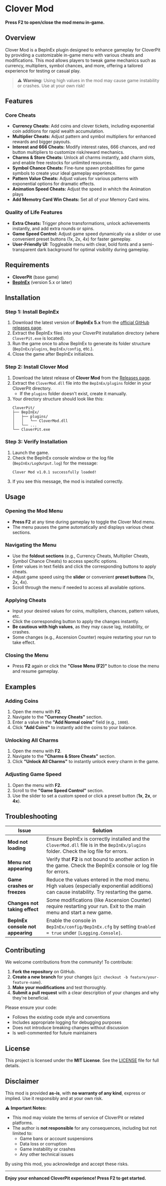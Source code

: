 # Clover Mod

**Press F2 to open/close the mod menu in-game.**

## Overview

Clover Mod is a BepInEx plugin designed to enhance gameplay for CloverPit by providing a customizable in-game menu with various cheats and modifications. This mod allows players to tweak game mechanics such as currency, multipliers, symbol chances, and more, offering a tailored experience for testing or casual play.

> ⚠️ **Warning:** Using high values in the mod may cause game instability or crashes. Use at your own risk!

## Features

### Core Cheats
- **Currency Cheats:** Add coins and clover tickets, including exponential coin additions for rapid wealth accumulation.
- **Multiplier Cheats:** Adjust pattern and symbol multipliers for enhanced rewards and bigger payouts.
- **Interest and 666 Cheats:** Modify interest rates, 666 chances, and red button multipliers to customize risk/reward mechanics.
- **Charms & Store Cheats:** Unlock all charms instantly, add charm slots, and enable free restocks for unlimited resources.
- **Symbol Chance Cheats:** Fine-tune spawn probabilities for game symbols to create your ideal gameplay experience.
- **Pattern Value Cheats:** Adjust values for various patterns with exponential options for dramatic effects.
- **Animation Speed Cheats:** Adjust the speed in whitch the Animation plays
- **Add Memotry Card Win Cheats:** Set all of your Memory Card wins.

### Quality of Life Features
- **Extra Cheats:** Trigger phone transformations, unlock achievements instantly, and add extra rounds or spins.
- **Game Speed Control:** Adjust game speed dynamically via a slider or use convenient preset buttons (1x, 2x, 4x) for faster gameplay.
- **User-Friendly UI:** Toggleable menu with clear, bold fonts and a semi-transparent dark background for optimal visibility during gameplay.

## Requirements

- **CloverPit** (base game)
- **[BepInEx](https://github.com/BepInEx/BepInEx/releases)** (version 5.x or later)

## Installation

### Step 1: Install BepInEx

1. Download the latest version of **BepInEx 5.x** from the [official GitHub releases page](https://github.com/BepInEx/BepInEx/releases).
2. Extract the BepInEx files into your CloverPit installation directory (where `CloverPit.exe` is located).
3. Run the game once to allow BepInEx to generate its folder structure (`BepInEx/plugins`, `BepInEx/config`, etc.).
4. Close the game after BepInEx initializes.

### Step 2: Install Clover Mod

1. Download the latest release of **Clover Mod** from the [Releases page](../../releases).
2. Extract the `CloverMod.dll` file into the `BepInEx/plugins` folder in your CloverPit directory.
   - If the `plugins` folder doesn't exist, create it manually.
3. Your directory structure should look like this:
   ```
   CloverPit/
   ├── BepInEx/
   │   ├── plugins/
   │   │   └── CloverMod.dll
   │   └── ...
   └── CloverPit.exe
   ```

### Step 3: Verify Installation

1. Launch the game.
2. Check the BepInEx console window or the log file (`BepInEx/LogOutput.log`) for the message:
   ```
   Clover Mod v1.0.1 successfully loaded!
   ```
3. If you see this message, the mod is installed correctly.

## Usage

### Opening the Mod Menu

- **Press F2** at any time during gameplay to toggle the Clover Mod menu.
- The menu pauses the game automatically and displays various cheat sections.

### Navigating the Menu

- Use the **foldout sections** (e.g., Currency Cheats, Multiplier Cheats, Symbol Chance Cheats) to access specific options.
- Enter values in text fields and click the corresponding buttons to apply cheats.
- Adjust game speed using the **slider** or convenient **preset buttons** (1x, 2x, 4x).
- Scroll through the menu if needed to access all available options.

### Applying Cheats

- Input your desired values for coins, multipliers, chances, pattern values, etc.
- Click the corresponding button to apply the changes instantly.
- **Be cautious with high values**, as they may cause lag, instability, or crashes.
- Some changes (e.g., Ascension Counter) require restarting your run to take effect.

### Closing the Menu

- Press **F2** again or click the **"Close Menu (F2)"** button to close the menu and resume gameplay.

## Examples

### Adding Coins
1. Open the menu with **F2**.
2. Navigate to the **"Currency Cheats"** section.
3. Enter a value in the **"Add Normal coins"** field (e.g., `1000`).
4. Click **"Add Coins"** to instantly add the coins to your balance.

### Unlocking All Charms
1. Open the menu with **F2**.
2. Navigate to the **"Charms & Store Cheats"** section.
3. Click **"Unlock All Charms"** to instantly unlock every charm in the game.

### Adjusting Game Speed
1. Open the menu with **F2**.
2. Scroll to the **"Game Speed Control"** section.
3. Use the slider to set a custom speed or click a preset button (**1x**, **2x**, or **4x**).

## Troubleshooting

| Issue | Solution |
|-------|----------|
| **Mod not loading** | Ensure BepInEx is correctly installed and the `CloverMod.dll` file is in the `BepInEx/plugins` folder. Check the log file for errors. |
| **Menu not appearing** | Verify that **F2** is not bound to another action in the game. Check the BepInEx console or log file for errors. |
| **Game crashes or freezes** | Reduce the values entered in the mod menu. High values (especially exponential additions) can cause instability. Try restarting the game. |
| **Changes not taking effect** | Some modifications (like Ascension Counter) require restarting your run. Exit to the main menu and start a new game. |
| **BepInEx console not appearing** | Enable the console in `BepInEx/config/BepInEx.cfg` by setting `Enabled = true` under `[Logging.Console]`. |

## Contributing

We welcome contributions from the community! To contribute:

1. **Fork the repository** on GitHub.
2. **Create a new branch** for your changes (`git checkout -b feature/your-feature-name`).
3. **Make your modifications** and test thoroughly.
4. **Submit a pull request** with a clear description of your changes and why they're beneficial.

Please ensure your code:
- Follows the existing code style and conventions
- Includes appropriate logging for debugging purposes
- Does not introduce breaking changes without discussion
- Is well-commented for future maintainers

## License

This project is licensed under the **MIT License**. See the [LICENSE](LICENSE) file for full details.

## Disclaimer

This mod is provided **as-is**, with **no warranty of any kind**, express or implied. Use it responsibly and at your own risk.

⚠️ **Important Notes:**
- This mod may violate the terms of service of CloverPit or related platforms.
- The author is **not responsible** for any consequences, including but not limited to:
  - Game bans or account suspensions
  - Data loss or corruption
  - Game instability or crashes
  - Any other technical issues

By using this mod, you acknowledge and accept these risks.

---

**Enjoy your enhanced CloverPit experience! Press F2 to get started.**